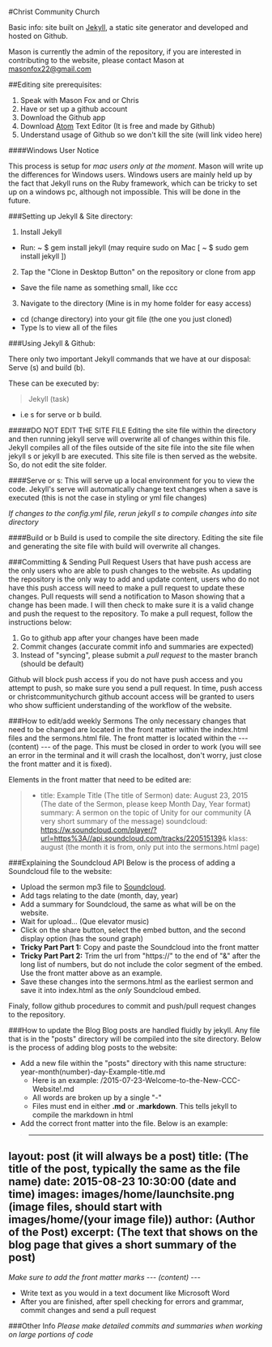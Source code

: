 #Christ Community Church

Basic info: site built on [Jekyll](http://jekyllrb.com), a static site generator and developed and hosted on Github.

Mason is currently the admin of the repository, if you are interested in contributing to the website, please contact Mason at [masonfox22@gmail.com](mailto:masonfox22@gmail.com)

##Editing site prerequisites:
1. Speak with Mason Fox and or Chris
2. Have or set up a github account
3. Download the Github app
4. Download [Atom](https://atom.io) Text Editor (It is free and made by Github)
5. Understand usage of Github so we don't kill the site (will link video here)

####Windows User Notice

This process is setup for *mac users only at the moment*. Mason will write up the differences for Windows users. Windows users are mainly held up by the fact that Jekyll runs on the Ruby framework, which can be tricky to set up on a windows pc, although not impossible. This will be done in the future.

###Setting up Jekyll & Site directory:

1. Install Jekyll
  * Run: ~ $ gem install jekyll (may require sudo on Mac [ ~ $ sudo gem install jekyll ])
2. Tap the "Clone in Desktop Button" on the repository or clone from app
  * Save the file name as something small, like ccc
3. Navigate to the directory (Mine is in my home folder for easy access)
  * cd (change directory) into your git file (the one you just cloned)
  * Type ls to view all of the files

###Using Jekyll & Github:

There only two important Jekyll commands that we have at our disposal: Serve (s) and build (b).

These can be executed by:

> Jekyll (task)
* i.e s for serve or b build.

#####DO NOT EDIT THE SITE FILE
Editing the site file within the directory and then running jekyll serve will overwrite all of changes within this file. Jekyll compiles all of the files outside of the site file into the site file when jekyll s or jekyll b are executed. This site file is then served as the website. So, do not edit the site folder.

####Serve or s:
This will serve up a local environment for you to view the code. Jekyll's serve will automatically change text changes when a save is executed (this is not the case in styling or yml file changes)

*If changes to the config.yml file, rerun jekyll s to compile changes into site directory*

####Build or b
Build is used to compile the site directory. Editing the site file and generating the site file with build will overwrite all changes.

###Committing & Sending Pull Request
Users that have push access are the only users who are able to push changes to the website. As updating the repository is the only way to add and update content, users who do not have this push access will need to make a pull request to update these changes. Pull requests will send a notification to Mason showing that a change has been made. I will then check to make sure it is a valid change and push the request to the repository. To make a pull request, follow the instructions below:

1. Go to github app after your changes have been made
2. Commit changes (accurate commit info and summaries are expected)
3. Instead of "syncing", please submit a *pull request* to the master branch (should be default)

Github will block push access if you do not have push access and you attempt to push, so make sure you send a pull request. In time, push access or christcommunitychurch github account access will be granted to users who show sufficient understanding of the workflow of the website.

###How to edit/add weekly Sermons
The only necessary changes that need to be changed are located in the front matter within the index.html files and the sermons.html file. The front matter is located within the --- (content) --- of the page. This must be closed in order to work (you will see an error in the terminal and it will crash the localhost, don't worry, just close the front matter and it is fixed).

Elements in the front matter that need to be edited are:

>   - title: Example Title (The title of Sermon)
    date: August 23, 2015 (The date of the Sermon, please keep Month Day, Year format)
    summary: A sermon on the topic of Unity for our community (A very short summary of the message)
    soundcloud: https://w.soundcloud.com/player/?url=https%3A//api.soundcloud.com/tracks/220515139&amp;
    klass: august (the month it is from, only put into the sermons.html page)

###Explaining the Soundcloud API
Below is the process of adding a Soundcloud file to the website:

* Upload the sermon mp3 file to [Soundcloud](https://soundcloud.com).
* Add tags relating to the date (month, day, year)
* Add a summary for Soundcloud, the same as what will be on the website.
* Wait for upload... (Que elevator music)
* Click on the share button, select the embed button, and the second display option (has the sound graph)
* **Tricky Part Part 1:** Copy and paste the Soundcloud into the front matter
* **Tricky Part Part 2:** Trim the url from "https://" to the end of "&amp;" after the long list of numbers, but do not include the color segment of the embed. Use the front matter above as an example.
* Save these changes into the sermons.html as the earliest sermon and save it into index.html as the *only* Soundcloud embed.

Finaly, follow github procedures to commit and push/pull request changes to the repository.

###How to update the Blog
Blog posts are handled fluidly by jekyll. Any file that is in the "posts" directory will be compiled into the site directory. Below is the process of adding blog posts to the website:

* Add a new file within the "posts" directory with this name structure: year-month(number)-day-Example-title.md
    * Here is an example: /2015-07-23-Welcome-to-the-New-CCC-Website!.md
    * All words are broken up by a single "-"
    * Files must end in either **.md** or **.markdown**. This tells jekyll to compile the markdown in html
*  Add the correct front matter into the file. Below is an example:

> ---
  layout: post (it will **always** be a post)
  title:  (The title of the post, typically the same as the file name)
  date:   2015-08-23 10:30:00 (date and time)
  images: images/home/launchsite.png (image files, should start with images/home/(your image file))
  author: (Author of the Post)
  excerpt: (The text that shows on the blog page that gives a short summary of the post)
  ---

*Make sure to add the front matter marks --- (content) ---*

* Write text as you would in a text document like Microsoft Word
* After you are finished, after spell checking for errors and grammar, commit changes and send a pull request

###Other Info
*Please make detailed commits and summaries when working on large portions of code*
